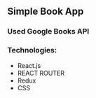 ## Simple Book App
### Used Google Books API
### Technologies:
* React.js
* REACT ROUTER
* Redux
* CSS